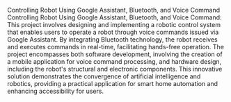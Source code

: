 
Controlling Robot Using Google Assistant, Bluetooth, and Voice Command
Controlling Robot Using Google Assistant, Bluetooth, and Voice Command: This project involves designing and implementing a robotic control system that enables users to operate a robot through voice commands issued via Google Assistant. By integrating Bluetooth technology, the robot receives and executes commands in real-time, facilitating hands-free operation. The project encompasses both software development, involving the creation of a mobile application for voice command processing, and hardware design, including the robot's structural and electronic components. This innovative solution demonstrates the convergence of artificial intelligence and robotics, providing a practical application for smart home automation and enhancing accessibility for users.
